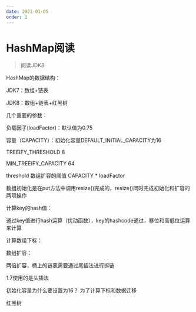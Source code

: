 ```yaml
---
date: 2021-01-05
order: 1
---
```

# HashMap阅读

> 阅读JDK8

HashMap的数据结构：

JDK7：数组+链表

JDK8：数组+链表+红黑树

几个重要的参数：

负载因子(loadFactor)：默认值为0.75

容量（CAPACITY）：初始化容量DEFAULT_INITIAL_CAPACITY为16

TREEIFY_THRESHOLD 8

MIN_TREEIFY_CAPACITY 64

threshold 数组扩容的阈值  CAPACITY * loadFactor


数组初始化是在put方法中调用resize()完成的，resize()同时完成初始化和扩容的两项操作

计算key的hash值：

通过key值进行hash运算（扰动函数），key的hashcode通过，移位和高低位运算来计算

计算数组下标：


数组扩容：

两倍扩容，桶上的链表需要通过尾插法进行拆链

1.7使用的是头插法



初始化容量为什么要设置为16？  为了计算下标和数据迁移



红黑树